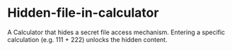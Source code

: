 # Hidden-file-in-calculator
A Calculator that hides a secret file access mechanism. Entering a specific calculation (e.g. 111 + 222) unlocks the hidden content.
